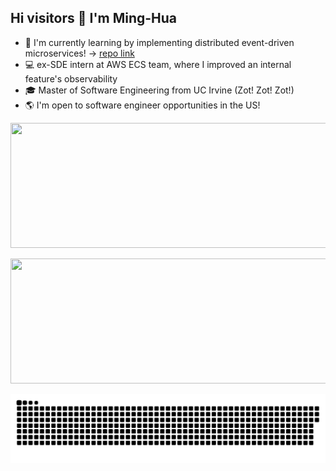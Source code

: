 ## Hi visitors 👋 I'm Ming-Hua
- 🔌 I'm currently learning by implementing distributed event-driven microservices! -> [repo link](https://github.com/alimhtsai/Event_driven_microservices)
- 💻 ex-SDE intern at AWS ECS team, where I improved an internal feature's observability
- 🎓 Master of Software Engineering from UC Irvine (Zot! Zot! Zot!)
- 🌎 I'm open to software engineer opportunities in the US!

<p align="center">
  <img width="1000" height="200" src="https://streak-stats.demolab.com?user=alimhtsai&theme=highcontrast&hide_border=true&border_radius=5&card_width=800">
</p>

<p align="center">
    <img width="600" height="200" src="https://github-readme-stats.vercel.app/api/top-langs/?username=alimhtsai&size_weight=0.0005&count_weight=0.3&layout=compact&theme=vision-friendly-dark">
</p>

<p align="center">
 <img width="1000" src="assets/github-snake.svg" alt="snake"/>
</p>
